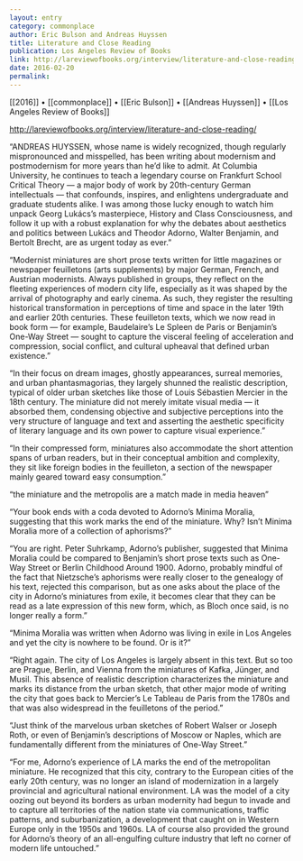 ```yaml
---
layout: entry
category: commonplace
author: Eric Bulson and Andreas Huyssen
title: Literature and Close Reading
publication: Los Angeles Review of Books
link: http://lareviewofbooks.org/interview/literature-and-close-reading/
date: 2016-02-20
permalink: 
---
```


[[2016]] • [[commonplace]] • [[Eric Bulson]] • [[Andreas Huyssen]] • [[Los Angeles Review of Books]]

http://lareviewofbooks.org/interview/literature-and-close-reading/

“ANDREAS HUYSSEN, whose name is widely recognized, though regularly mispronounced and misspelled, has been writing about modernism and postmodernism for more years than he’d like to admit. At Columbia University, he continues to teach a legendary course on Frankfurt School Critical Theory — a major body of work by 20th-century German intellectuals — that confounds, inspires, and enlightens undergraduate and graduate students alike. I was among those lucky enough to watch him unpack Georg Lukács’s masterpiece, History and Class Consciousness, and follow it up with a robust explanation for why the debates about aesthetics and politics between Lukács and Theodor Adorno, Walter Benjamin, and Bertolt Brecht, are as urgent today as ever.”

“Modernist miniatures are short prose texts written for little magazines or newspaper feuilletons (arts supplements) by major German, French, and Austrian modernists. Always published in groups, they reflect on the fleeting experiences of modern city life, especially as it was shaped by the arrival of photography and early cinema. As such, they register the resulting historical transformation in perceptions of time and space in the later 19th and earlier 20th centuries. These feuilleton texts, which we now read in book form — for example, Baudelaire’s Le Spleen de Paris or Benjamin’s One-Way Street — sought to capture the visceral feeling of acceleration and compression, social conflict, and cultural upheaval that defined urban existence.”

“In their focus on dream images, ghostly appearances, surreal memories, and urban phantasmagorias, they largely shunned the realistic description, typical of older urban sketches like those of Louis Sébastien Mercier in the 18th century. The miniature did not merely imitate visual media — it absorbed them, condensing objec­tive and subjective perceptions into the very structure of language and text and asserting the aesthetic specificity of literary language and its own power to capture visual experience.”

“In their compressed form, miniatures also accommodate the short attention spans of urban readers, but in their conceptual ambition and complexity, they sit like foreign bodies in the feuilleton, a section of the newspaper mainly geared toward easy consumption.”

“the miniature and the metropolis are a match made in media heaven”

“Your book ends with a coda devoted to Adorno’s Minima Moralia, suggesting that this work marks the end of the miniature. Why? Isn’t Minima Moralia more of a collection of aphorisms?”

“You are right. Peter Suhrkamp, Adorno’s publisher, suggested that Minima Moralia could be compared to Benjamin’s short prose texts such as One-Way Street or Berlin Childhood Around 1900. Adorno, probably mindful of the fact that Nietzsche’s aphorisms were really closer to the genealogy of his text, rejected this comparison, but as one asks about the place of the city in Adorno’s miniatures from exile, it becomes clear that they can be read as a late expression of this new form, which, as Bloch once said, is no longer really a form.”

“Minima Moralia was written when Adorno was living in exile in Los Angeles and yet the city is nowhere to be found. Or is it?”

“Right again. The city of Los Angeles is largely absent in this text. But so too are Prague, Berlin, and Vienna from the miniatures of Kafka, Jünger, and Musil. This absence of realistic description characterizes the miniature and marks its distance from the urban sketch, that other major mode of writing the city that goes back to Mercier’s Le Tableau de Paris from the 1780s and that was also widespread in the feuilletons of the period.”

“Just think of the marvelous urban sketches of Robert Walser or Joseph Roth, or even of Benjamin’s descriptions of Moscow or Naples, which are fundamentally different from the miniatures of One-Way Street.”

“For me, Adorno’s experience of LA marks the end of the metropolitan miniature. He recognized that this city, contrary to the European cities of the early 20th century, was no longer an island of modernization in a largely provincial and agricultural national environment. LA was the model of a city oozing out beyond its borders as urban modernity had begun to invade and to capture all territories of the nation state via communications, traffic patterns, and suburbanization, a development that caught on in Western Europe only in the 1950s and 1960s. LA of course also provided the ground for Adorno’s theory of an all-engulfing culture industry that left no corner of modern life untouched.”